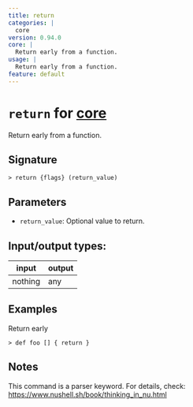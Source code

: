 ```yaml
---
title: return
categories: |
  core
version: 0.94.0
core: |
  Return early from a function.
usage: |
  Return early from a function.
feature: default
---
```

<!-- This file is automatically generated. Please edit the command in https://github.com/nushell/nushell instead. -->

# `return` for [core](/commands/categories/core.md)

<div class='command-title'>Return early from a function.</div>

## Signature

```> return {flags} (return_value)```

## Parameters

 -  `return_value`: Optional value to return.


## Input/output types:

| input   | output |
| ------- | ------ |
| nothing | any    |

## Examples

Return early
```nu
> def foo [] { return }

```

## Notes
This command is a parser keyword. For details, check:
  https://www.nushell.sh/book/thinking_in_nu.html